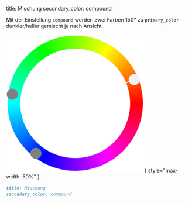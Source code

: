title: Mischung
secondary_color: compound

Mit der Einstellung `compound` werden zwei Farben 150° zu `primary_color` dunkler/heller gemischt je nach Ansicht.

![](../../../img/sc_compound.svg){ style="max-width: 50%" }

```markdown
title: Mischung
secondary_color: compound
```
